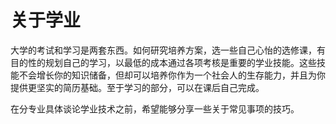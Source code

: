 # 关于学业

大学的考试和学习是两套东西。如何研究培养方案，选一些自己心怡的选修课，有目的性的规划自己的学习，以最低的成本通过各项考核是重要的学业技能。这些技能不会增长你的知识储备，但却可以培养你作为一个社会人的生存能力，并且为你提供更坚实的简历基础。至于学习的部分，可以在课后自己完成。

在分专业具体谈论学业技术之前，希望能够分享一些关于常见事项的技巧。